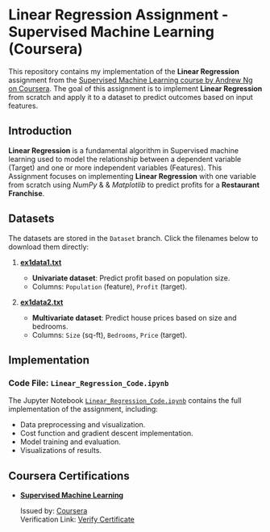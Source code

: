 # Linear Regression Assignment - Supervised Machine Learning (Coursera)

This repository contains my implementation of the **Linear Regression** assignment from the <a href="https://www.coursera.org/learn/machine-learning" target="_blank" rel="noopener noreferrer">Supervised Machine Learning course by Andrew Ng on Coursera</a>. The goal of this assignment is to implement **Linear Regression** from scratch and apply it to a dataset to predict outcomes based on input features.

## Introduction
**Linear Regression** is a fundamental algorithm in Supervised machine learning used to model the relationship between a dependent variable (Target) and one or more independent variables (Features). This Assignment focuses on implementing **Linear Regression** with one variable from scratch using *NumPy* & & *Matplotlib* to predict profits for a **Restaurant Franchise**.

## Datasets
The datasets are stored in the `Dataset` branch. Click the filenames below to download them directly:

1. **[ex1data1.txt](https://github.com/zubyr09/Linear-Regression-Assignment/raw/Dataset/ex1data1.txt)**  
   - **Univariate dataset**: Predict profit based on population size.  
   - Columns: `Population` (feature), `Profit` (target).  

2. **[ex1data2.txt](https://github.com/zubyr09/Linear-Regression-Assignment/raw/Dataset/ex1data2.txt)**  
   - **Multivariate dataset**: Predict house prices based on size and bedrooms.  
   - Columns: `Size` (sq-ft), `Bedrooms`, `Price` (target).  

## Implementation
### Code File: `Linear_Regression_Code.ipynb`
The Jupyter Notebook [`Linear_Regression_Code.ipynb`](Linear_Regression_Code.ipynb) contains the full implementation of the assignment, including:
- Data preprocessing and visualization.
- Cost function and gradient descent implementation.
- Model training and evaluation.
- Visualizations of results.

## Coursera Certifications
- **<a href="https://www.coursera.org/learn/machine-learning" target="_blank" rel="noopener noreferrer">Supervised Machine Learning</a>**

  Issued by: [Coursera](https://www.coursera.org)  
  Verification Link: <a href="https://www.coursera.org/account/accomplishments/verify/AXA9FRPQZKW5" target="_blank" rel="noopener 
  noreferrer">Verify Certificate</a>  
    
  
